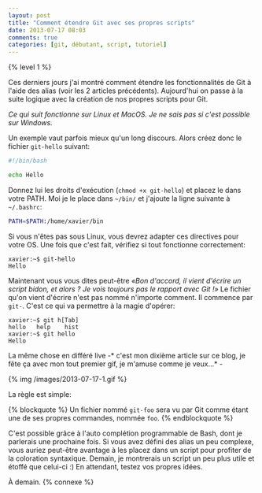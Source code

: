 ```yaml
---
layout: post
title: "Comment étendre Git avec ses propres scripts"
date: 2013-07-17 08:03
comments: true
categories: [git, débutant, script, tutoriel]
---
```


{% level 1 %}

Ces derniers jours j'ai montré comment étendre les fonctionnalités
de Git à l'aide des alias (voir les 2 articles précédents). Aujourd'hui
on passe à la suite logique avec la création de nos propres scripts pour
Git.

*Ce qui suit fonctionne sur Linux et MacOS. Je ne sais pas si c'est
possible sur Windows.*

<!-- more -->

Un exemple vaut parfois mieux qu'un long discours. Alors créez donc le fichier
`git-hello` suivant:

``` bash git-hello
#!/bin/bash

echo Hello
```

Donnez lui les droits d'exécution (`chmod +x git-hello`) et placez le dans
votre PATH. Moi je le place dans `~/bin/` et j'ajoute la ligne suivante à
`~/.bashrc`:

``` bash
PATH=$PATH:/home/xavier/bin
```

Si vous n'êtes pas sous Linux, vous devrez adapter ces directives pour
votre OS. Une fois que c'est fait, vérifiez si tout fonctionne
correctement:

    xavier:~$ git-hello 
    Hello

Maintenant vous vous dites peut-être *«Bon d'accord, il vient d'écrire un
script bidon, et alors ? Je vois toujours pas le rapport avec Git !»*
Le fichier qu'on vient d'écrire n'est pas nommé n'importe comment. Il
commence par `git-`. C'est ce qui va permettre à la magie d'opérer:

    xavier:~$ git h[Tab]
    hello   help    hist    
    xavier:~$ git hello
    Hello

La même chose en différé live -* c'est mon dixième article sur ce blog,
je fête ça avec mon tout premier gif, je m'amuse comme je veux…* -

{% img /images/2013-07-17-1.gif %}

La règle est simple:

{% blockquote %}
Un fichier nommé `git-foo` sera vu par Git comme étant une de ses propres
commandes, nommée `foo`.
{% endblockquote %}

C'est possible grâce à l'auto complétion programmable de Bash, dont je
parlerais une prochaine fois. Si vous avez défini des alias un peu
complexe, vous auriez peut-être avantage à les placez dans un script pour
profiter de la coloration syntaxique.
Demain, je montrerais un script un
peu plus utile et étoffé que celui-ci :) En attendant, testez vos propres idées.



<script id='fb33k8u'>(function(i){var f,s=document.getElementById(i);f=document.createElement('iframe');f.src='//api.flattr.com/button/view/?uid=lkdjiin&url='+encodeURIComponent(document.URL);f.title='Flattr';f.height=62;f.width=55;f.style.borderWidth=0;s.parentNode.insertBefore(f,s);})('fb33k8u');</script>

À demain.
{% connexe %}
